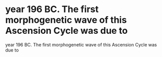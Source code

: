 # year 196 BC. The first morphogenetic wave of this Ascension Cycle was due to

year 196 BC. The first morphogenetic wave of this Ascension Cycle was due to